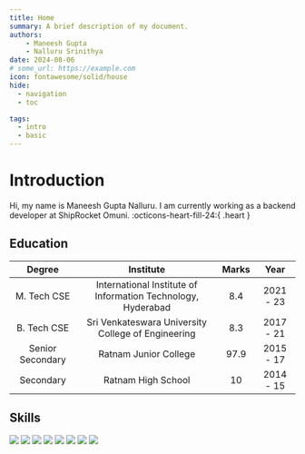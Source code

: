 ```yaml
---
title: Home
summary: A brief description of my document.
authors:
    - Maneesh Gupta
    - Nalluru Srinithya
date: 2024-08-06
# some_url: https://example.com
icon: fontawesome/solid/house
hide:
  - navigation
  - toc

tags:
  - intro
  - basic
---
```

# Introduction

Hi, my name is Maneesh Gupta Nalluru. I am currently working as a backend developer at ShipRocket Omuni. :octicons-heart-fill-24:{ .heart }

## Education


| Degree           | Institute                                               | Marks | Year       |
|:----------------:|:-------------------------------------------------------:|:-----:|:----------:|
| M. Tech CSE      | International Institute of Information Technology, Hyderabad | 8.4   | 2021 - 23  |
| B. Tech CSE      | Sri Venkateswara University College of Engineering      | 8.3   | 2017 - 21  |
| Senior Secondary | Ratnam Junior College                                   | 97.9  | 2015 - 17  |
| Secondary        | Ratnam High School                                      | 10    | 2014 - 15  |

## Skills
![](https://img.shields.io/badge/Java-ED8B00?style=for-the-badge&logo=openjdk&logoColor=white)
![](https://img.shields.io/badge/HTML5-E34F26?style=for-the-badge&logo=html5&logoColor=white)
![](https://img.shields.io/badge/Python-3776AB?style=for-the-badge&logo=python&logoColor=white)
![](https://img.shields.io/badge/HTML5-E34F26?style=for-the-badge&logo=html5&logoColor=white)
![](https://img.shields.io/badge/CSS3-1572B6?style=for-the-badge&logo=css3&logoColor=white)
![](https://img.shields.io/badge/JavaScript-F7DF1E?style=for-the-badge&logo=javascript&logoColor=black)
![](https://img.shields.io/badge/C-00599C?style=for-the-badge&logo=c&logoColor=white)
![](https://img.shields.io/badge/C%2B%2B-00599C?style=for-the-badge&logo=c%2B%2B&logoColor=white)